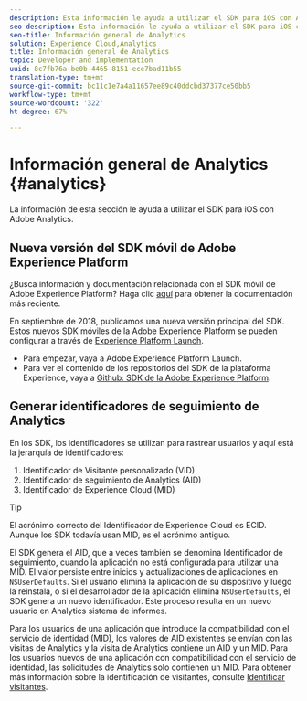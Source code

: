 ```yaml
---
description: Esta información le ayuda a utilizar el SDK para iOS con Adobe Analytics.
seo-description: Esta información le ayuda a utilizar el SDK para iOS con Adobe Analytics.
seo-title: Información general de Analytics
solution: Experience Cloud,Analytics
title: Información general de Analytics
topic: Developer and implementation
uuid: 8c7fb76a-be0b-4465-8151-ece7bad11b55
translation-type: tm+mt
source-git-commit: bc11c1e7a4a11657ee89c40ddcbd37377ce50bb5
workflow-type: tm+mt
source-wordcount: '322'
ht-degree: 67%

---
```



# Información general de Analytics {#analytics}

La información de esta sección le ayuda a utilizar el SDK para iOS con Adobe Analytics.

## Nueva versión del SDK móvil de Adobe Experience Platform

¿Busca información y documentación relacionada con el SDK móvil de Adobe Experience Platform? Haga clic [aquí](https://aep-sdks.gitbook.io/docs/) para obtener la documentación más reciente.

En septiembre de 2018, publicamos una nueva versión principal del SDK. Estos nuevos SDK móviles de la Adobe Experience Platform se pueden configurar a través de [Experience Platform Launch](https://www.adobe.com/es/experience-platform/launch.html).

* Para empezar, vaya a Adobe Experience Platform Launch.
* Para ver el contenido de los repositorios del SDK de la plataforma Experience, vaya a [Github: SDK de la Adobe Experience Platform](https://github.com/Adobe-Marketing-Cloud/acp-sdks).

## Generar identificadores de seguimiento de Analytics

En los SDK, los identificadores se utilizan para rastrear usuarios y aquí está la jerarquía de identificadores:

1. Identificador de Visitante personalizado (VID)
1. Identificador de seguimiento de Analytics (AID)
1. Identificador de Experience Cloud (MID)

>[!TIP]
>
>El acrónimo correcto del Identificador de Experience Cloud es ECID. Aunque los SDK todavía usan MID, es el acrónimo antiguo.

El SDK genera el AID, que a veces también se denomina Identificador de seguimiento, cuando la aplicación no está configurada para utilizar una MID. El valor persiste entre inicios y actualizaciones de aplicaciones en `NSUserDefaults`. Si el usuario elimina la aplicación de su dispositivo y luego la reinstala, o si el desarrollador de la aplicación elimina `NSUserDefaults`, el SDK genera un nuevo identificador. Este proceso resulta en un nuevo usuario en Analytics sistema de informes.

Para los usuarios de una aplicación que introduce la compatibilidad con el servicio de identidad (MID), los valores de AID existentes se envían con las visitas de Analytics y la visita de Analytics contiene un AID y un MID. Para los usuarios nuevos de una aplicación con compatibilidad con el servicio de identidad, las solicitudes de Analytics solo contienen un MID. Para obtener más información sobre la identificación de visitantes, consulte [Identificar visitantes](https://docs.adobe.com/content/help/es-ES/analytics/export/analytics-data-feed/data-feed-contents/datafeeds-visid.html).
